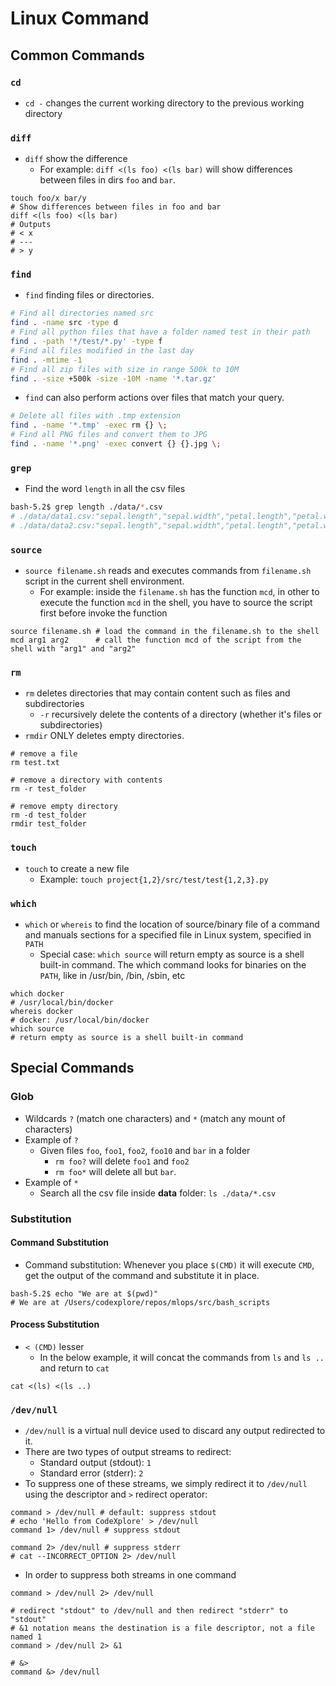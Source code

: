 # Linux Command

## Common Commands

### `cd`

- `cd -` changes the current working directory to the previous working directory

### `diff`

- `diff` show the difference
  - For example: `diff <(ls foo) <(ls bar)` will show differences between files in dirs `foo` and `bar`.

```shell
touch foo/x bar/y
# Show differences between files in foo and bar
diff <(ls foo) <(ls bar)
# Outputs
# < x
# ---
# > y
```

### `find`

- `find` finding files or directories.

```bash
# Find all directories named src
find . -name src -type d
# Find all python files that have a folder named test in their path
find . -path '*/test/*.py' -type f
# Find all files modified in the last day
find . -mtime -1
# Find all zip files with size in range 500k to 10M
find . -size +500k -size -10M -name '*.tar.gz'
```

- `find` can also perform actions over files that match your query.

```bash
# Delete all files with .tmp extension
find . -name '*.tmp' -exec rm {} \;
# Find all PNG files and convert them to JPG
find . -name '*.png' -exec convert {} {}.jpg \;
```

### `grep`

- Find the word `length` in all the csv files

```bash
bash-5.2$ grep length ./data/*.csv
# ./data/data1.csv:"sepal.length","sepal.width","petal.length","petal.width","variety"
# ./data/data2.csv:"sepal.length","sepal.width","petal.length","petal.width","variety"
```

### `source`

- `source filename.sh` reads and executes commands from `filename.sh` script in the current shell environment.
  - For example: inside the `filename.sh` has the function `mcd`, in other to execute the function `mcd` in the shell, you have to source the script first before invoke the function

```shell
source filename.sh # load the command in the filename.sh to the shell
mcd arg1 arg2      # call the function mcd of the script from the shell with "arg1" and "arg2"
```

### `rm`

- `rm` deletes directories that may contain content such as files and subdirectories
  - `-r` recursively delete the contents of a directory (whether it's files or subdirectories)
- `rmdir` ONLY deletes empty directories.

```shell
# remove a file
rm test.txt

# remove a directory with contents
rm -r test_folder

# remove empty directory
rm -d test_folder
rmdir test_folder
```

### `touch`

- `touch` to create a new file
  - Example: `touch project{1,2}/src/test/test{1,2,3}.py`

### `which`

- `which` or `whereis` to find the location of source/binary file of a command and manuals sections for a specified file in Linux system, specified in `PATH`
  - Special case: `which source` will return empty as source is a shell built-in command. The which command looks for binaries on the `PATH`, like in /usr/bin, /bin, /sbin, etc

```shell
which docker
# /usr/local/bin/docker
whereis docker
# docker: /usr/local/bin/docker
which source
# return empty as source is a shell built-in command
```

## Special Commands

### Glob

- Wildcards `?` (match one characters) and `*` (match any mount of characters)
- Example of `?`
  - Given files `foo`, `foo1`, `foo2`, `foo10` and `bar` in a folder
    - `rm foo?` will delete `foo1` and `foo2`
    - `rm foo*` will delete all but `bar`.
- Example of `*`
  - Search all the csv file inside **data** folder: `ls ./data/*.csv`

### Substitution

#### Command Substitution

- Command substitution: Whenever you place `$(CMD)` it will execute `CMD`, get the output of the command and substitute it in place.

```shell
bash-5.2$ echo "We are at $(pwd)"
# We are at /Users/codexplore/repos/mlops/src/bash_scripts
```

#### Process Substitution

- `< (CMD)` lesser
  - In the below example, it will concat the commands from `ls` and `ls ..` and return to `cat`

```shell
cat <(ls) <(ls ..)
```

### `/dev/null`

- `/dev/null` is a virtual null device used to discard any output redirected to it.
- There are two types of output streams to redirect:
  - Standard output (stdout): `1`
  - Standard error (stderr): `2`
- To suppress one of these streams, we simply redirect it to `/dev/null` using the descriptor and `>` redirect operator:

```shell
command > /dev/null # default: suppress stdout
# echo 'Hello from CodeXplore' > /dev/null
command 1> /dev/null # suppress stdout

command 2> /dev/null # suppress stderr
# cat --INCORRECT_OPTION 2> /dev/null
```

- In order to suppress both streams in one command

```shell
command > /dev/null 2> /dev/null

# redirect "stdout" to /dev/null and then redirect "stderr" to "stdout"
# &1 notation means the destination is a file descriptor, not a file named 1
command > /dev/null 2> &1

# &>
command &> /dev/null
```
